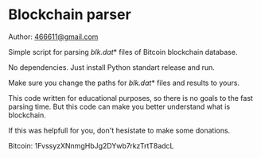 Blockchain parser
=================

Author: <466611@gmail.com>

Simple script for parsing **blk*.dat** files of Bitcoin blockchain database.

No dependencies. Just install Python standart release and run.

Make sure you change the paths for **blk*.dat** files and results to yours.

This code written for educational purposes, so there is no goals to the fast parsing time. But this code can make you better understand what is blockchain.

If this was helpfull for you, don't hesistate to make some donations.

Bitcoin: 1FvssyzXNnmgHbJg2DYwb7rkzTrtT8adcL
